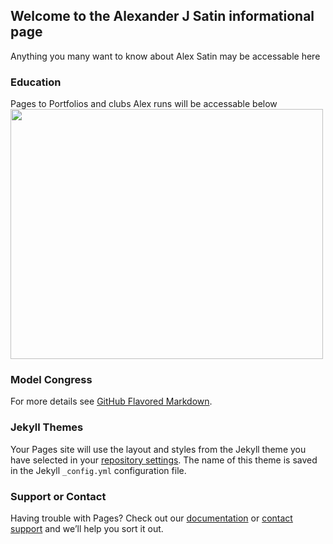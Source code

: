  ## Welcome to the Alexander J Satin informational page 

Anything you many want to know about Alex Satin may be accessable here


### Education 
 Pages to Portfolios and clubs Alex runs will be accessable below
<img src="https://afsemodelcongresscom.files.wordpress.com/2017/04/the-final-afse-e1492479980121.jpg?w=512&h=512" style="width:500px;height:400px;">
### Model Congress

For more details see [GitHub Flavored Markdown](https://guides.github.com/features/mastering-markdown/).

### Jekyll Themes

Your Pages site will use the layout and styles from the Jekyll theme you have selected in your [repository settings](https://github.com/AlexSatin1/AlexSatin1.github.io/settings). The name of this theme is saved in the Jekyll `_config.yml` configuration file.

### Support or Contact

Having trouble with Pages? Check out our [documentation](https://help.github.com/categories/github-pages-basics/) or [contact support](https://github.com/contact) and we’ll help you sort it out.
